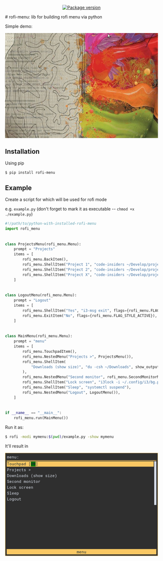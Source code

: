 <p align="center">
    <a href="https://pypi.org/miphreal/rofi-menu">
        <img src="https://badge.fury.io/py/rofi-menu.svg" alt="Package version">
    </a>
</p>
# rofi-menu: lib for building rofi menu via python

Simple demo:

![custom menu](docs/demo.gif)

## Installation

Using pip

```sh
$ pip install rofi-menu
```

## Example

Create a script for which will be used for rofi mode

e.g. `example.py` (don't forget to mark it as executable -- `chmod +x ./example.py`)
```python
#!/path/to/python-with-installed-rofi-menu
import rofi_menu


class ProjectsMenu(rofi_menu.Menu):
    prompt = "Projects"
    items = [
        rofi_menu.BackItem(),
        rofi_menu.ShellItem("Project 1", "code-insiders ~/Develop/project1"),
        rofi_menu.ShellItem("Project 2", "code-insiders ~/Develop/project2"),
        rofi_menu.ShellItem("Project X", "code-insiders ~/Develop/projectx"),
    ]


class LogoutMenu(rofi_menu.Menu):
    prompt = "Logout"
    items = [
        rofi_menu.ShellItem("Yes", "i3-msg exit", flags={rofi_menu.FLAG_STYLE_URGENT}),
        rofi_menu.ExitItem("No", flags={rofi_menu.FLAG_STYLE_ACTIVE}),
    ]


class MainMenu(rofi_menu.Menu):
    prompt = "menu"
    items = [
        rofi_menu.TouchpadItem(),
        rofi_menu.NestedMenu("Projects >", ProjectsMenu()),
        rofi_menu.ShellItem(
            "Downloads (show size)", "du -csh ~/Downloads", show_output=True
        ),
        rofi_menu.NestedMenu("Second monitor", rofi_menu.SecondMonitorMenu()),
        rofi_menu.ShellItem("Lock screen", "i3lock -i ~/.config/i3/bg.png"),
        rofi_menu.ShellItem("Sleep", "systemctl suspend"),
        rofi_menu.NestedMenu("Logout", LogoutMenu()),
    ]


if __name__ == "__main__":
    rofi_menu.run(MainMenu())
```


Run it as:

```sh
$ rofi -modi mymenu:$(pwd)/example.py -show mymenu
```

It'll result in

![rofi menu](docs/menu-example.png)